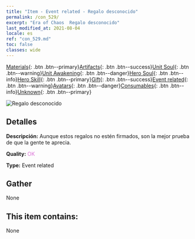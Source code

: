 ```yaml
---
title: "Item - Event related - Regalo desconocido"
permalink: /con_529/
excerpt: "Era of Chaos  Regalo desconocido"
last_modified_at: 2021-08-04
locale: es
ref: "con_529.md"
toc: false
classes: wide
---
```

 [Materials](/ItemsES/){: .btn .btn--primary}[Artifacts](/ItemsES/Artifacts/){: .btn .btn--success}[Unit Soul](/ItemsES/UnitSoul/){: .btn .btn--warning}[Unit Awakening](/ItemsES/UnitAwakening/){: .btn .btn--danger}[Hero Soul](/ItemsES/HeroSoul/){: .btn .btn--info}[Hero Skill](/ItemsES/HeroSkill/){: .btn .btn--primary}[Gift](/ItemsES/Gift/){: .btn .btn--success}[Event related](/ItemsES/Events/){: .btn .btn--warning}[Avatars](/ItemsES/Avatars/){: .btn .btn--danger}[Consumables](/ItemsES/Consumables/){: .btn .btn--info}[Unknown](/ItemsES/Unknown/){: .btn .btn--primary}

 ![Regalo desconocido](/images/t/i_10015.png)

## Detalles
 **Descripción:** Aunque estos regalos no estén firmados, son la mejor prueba de que la gente te aprecia.

 **Quality:** <span style="color: #DA70D6">OK</span>

 **Type:** Event related

## Gather

  None

## This item contains:

  None


